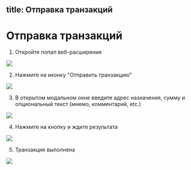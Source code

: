 title: Отправка транзакций
---

# Отправка транзакций

1. Откройте попап веб-расширения

<img src="/images/send_transaction/send_transaction_1.png">

2. Нажмите на иконку "Отправить транзакцию"

<img src="/images/send_transaction/send_transaction_2.png">

3. В открытом модальном окне введите адрес назначения, сумму и опциональный текст (мнемо, комментарий, etc.)

<img src="/images/send_transaction/send_transaction_3.png">

4. Нажмите на кнопку и ждите результата

<img src="/images/send_transaction/send_transaction_4.png">

5. Транзакция выполнена

<img src="/images/send_transaction/send_transaction_5.png">
